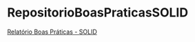 # RepositorioBoasPraticasSOLID
<a href="https://docs.google.com/document/d/1YDMuG904hQaPYiNhAJPqmGbpCpP_UEj_8HQknjeTJJg/edit?usp=sharing">Relatório Boas Práticas - SOLID</a>
